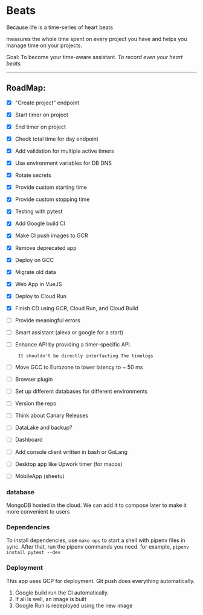 # Beats
Because life is a time-series of heart beats

measures the whole time spent on every project you have and helps you manage time on your projects.

Goal: To become your time-aware assistant. *To record even your heart beats.*

---

## RoadMap:
- [x] "Create project" endpoint
- [x] Start timer on project
- [x] End timer on project
- [x] Check total time for day endpoint
- [x] Add validation for multiple active timers
- [x] Use environment variables for DB DNS
- [x] Rotate secrets
- [x] Provide custom starting time
- [x] Provide custom stopping time
- [x] Testing with pytest
- [x] Add Google build CI
- [x] Make CI push images to GCR
- [x] Remove deprecated app
- [x] Deploy on GCC
- [x] Migrate old data
- [x] Web App in VueJS
- [x] Deploy to Cloud Run
- [x] Finish CD using GCR, Cloud Run, and Cloud Build
- [ ] Provide meaningful errors
- [ ] Smart assistant (alexa or google for a start)
- [ ] Enhance API by providing a timer-specific API.
        
       It shouldn't be directly interfacting The timelogs
- [ ] Move GCC to Eurozone to lower latency to ~ 50 ms
- [ ] Browser plugin
- [ ] Set up different databases for different environments

- [ ] Version the repo
- [ ] Think about Canary Releases
- [ ] DataLake and backup?
- [ ] Dashboard
- [ ] Add console client written in bash or GoLang
- [ ] Desktop app like Upwork timer (for macos)
- [ ] MobileApp (sheetu)

### database
MongoDB hosted in the cloud. 
We can add it to compose later to make it more convenient to users


### Dependencies
To install dependencies, use `make ops` to start a shell with pipenv files in sync.
After that, run the pipenv commands you need. for example, `pipenv install pytest --dev`


### Deployment
This app uses GCP for deployment.
Git push does everything automatically.
1. Google build run the CI automatically.
2. If all is well, an image is built
3. Google Run is redeployed using the new image